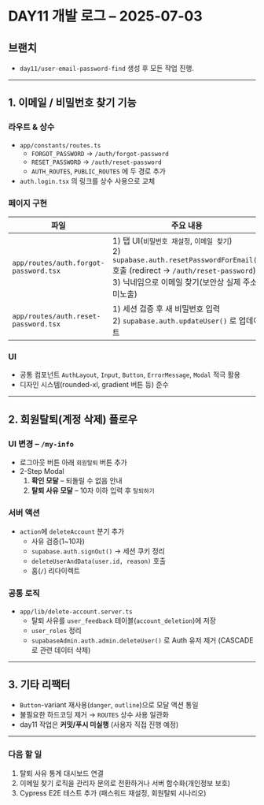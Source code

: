 # DAY11 개발 로그 – 2025-07-03

## 브랜치
* `day11/user-email-password-find` 생성 후 모든 작업 진행.

---

## 1. 이메일 / 비밀번호 찾기 기능
### 라우트 & 상수
* `app/constants/routes.ts`
  * `FORGOT_PASSWORD` → `/auth/forgot-password`
  * `RESET_PASSWORD`   → `/auth/reset-password`
  * `AUTH_ROUTES`, `PUBLIC_ROUTES` 에 두 경로 추가
* `auth.login.tsx` 의 링크를 상수 사용으로 교체

### 페이지 구현
| 파일 | 주요 내용 |
|------|----------|
| `app/routes/auth.forgot-password.tsx` | 1) 탭 UI(`비밀번호 재설정`, `이메일 찾기`) <br/>2) `supabase.auth.resetPasswordForEmail()` 호출 (redirect → `/auth/reset-password`) <br/>3) 닉네임으로 이메일 찾기(보안상 실제 주소 미노출) |
| `app/routes/auth.reset-password.tsx` | 1) 세션 검증 후 새 비밀번호 입력 <br/>2) `supabase.auth.updateUser()` 로 업데이트 |

### UI
* 공통 컴포넌트 `AuthLayout`, `Input`, `Button`, `ErrorMessage`, `Modal` 적극 활용
* 디자인 시스템(rounded-xl, gradient 버튼 등) 준수

---

## 2. 회원탈퇴(계정 삭제) 플로우
### UI 변경 – `/my-info`
* 로그아웃 버튼 아래 `회원탈퇴` 버튼 추가
* 2-Step Modal
  1. **확인 모달** – 되돌릴 수 없음 안내
  2. **탈퇴 사유 모달** – 10자 이하 입력 후 `탈퇴하기`

### 서버 액션
* `action`에 `deleteAccount` 분기 추가
  * 사유 검증(1~10자)
  * `supabase.auth.signOut()` → 세션 쿠키 정리
  * `deleteUserAndData(user.id, reason)` 호출
  * 홈(`/`) 리다이렉트

### 공통 로직
* `app/lib/delete-account.server.ts`
  * 탈퇴 사유를 `user_feedback` 테이블(`account_deletion`)에 저장
  * `user_roles` 정리
  * `supabaseAdmin.auth.admin.deleteUser()` 로 Auth 유저 제거 (CASCADE로 관련 데이터 삭제)

---

## 3. 기타 리팩터
* `Button`-variant 재사용(`danger`, `outline`)으로 모달 액션 통일
* 불필요한 하드코딩 제거 → `ROUTES` 상수 사용 일관화
* day11 작업은 **커밋/푸시 미실행** (사용자 직접 진행 예정)

---

### 다음 할 일
1. 탈퇴 사유 통계 대시보드 연결
2. 이메일 찾기 로직을 관리자 문의로 전환하거나 서버 함수화(개인정보 보호)
3. Cypress E2E 테스트 추가 (패스워드 재설정, 회원탈퇴 시나리오)